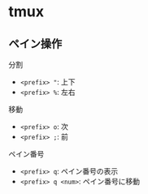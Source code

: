 # tmux

## ペイン操作

分割
* `<prefix> "`: 上下
* `<prefix> %`: 左右

移動
* `<prefix> o`: 次
* `<prefix> ;`: 前

ペイン番号
* `<prefix> q`: ペイン番号の表示
* `<prefix> q <num>`: ペイン番号に移動


<!--
* `<prefix>-`: 

```bash
```

-->